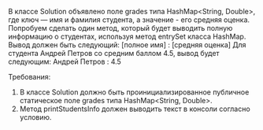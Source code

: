 
В классе Solution объявлено поле grades типа HashMap&lt;String, Double&gt;, где ключ &mdash; имя и фамилия студента,
а значение - его средняя оценка. Попробуем сделать один метод, который будет выводить полную информацию о студентах,
используя метод entrySet класса HashMap.
Вывод должен быть следующий: [полное имя] : [средняя оценка]
Для студента Андрей Петров со средним баллом 4.5, вывод будет следующим:
Андрей Петров : 4.5


Требования:
1.	В классе Solution должно быть проинициализированное публичное статическое поле grades типа HashMap&lt;String, Double&gt;.
2.	Метод printStudentsInfo должен выводить текст в консоли согласно условию.


